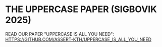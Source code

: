 # THE UPPERCASE PAPER (SIGBOVIK 2025)

READ OUR PAPER "UPPERCASE IS ALL YOU NEED": <HTTPS://GITHUB.COM/ASSERT-KTH/UPPERCASE_IS_ALL_YOU_NEED>

